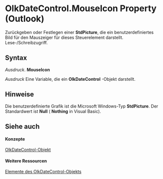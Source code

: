 
# OlkDateControl.MouseIcon Property (Outlook)

Zurückgeben oder Festlegen einer  **StdPicture**, die ein benutzerdefiniertes Bild für den Mauszeiger für dieses Steuerelement darstellt. Lese-/Schreibzugriff.


## Syntax

 _Ausdruck_. **MouseIcon**

 _Ausdruck_ Eine Variable, die ein **OlkDateControl** -Objekt darstellt.


## Hinweise

Die benutzerdefinierte Grafik ist die Microsoft Windows-Typ  **StdPicture**. Der Standardwert ist **Null** ( **Nothing** in Visual Basic).


## Siehe auch


#### Konzepte


[OlkDateControl-Objekt](bd0c6bbe-c348-c748-41fe-0cf7ecebcc1e.md)
#### Weitere Ressourcen


[Elemente des OlkDateControl-Objekts](http://msdn.microsoft.com/library/6bc09aee-2f4e-5042-a653-52c0c09068c5%28Office.15%29.aspx)